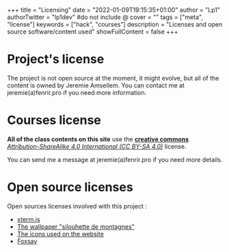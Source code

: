 +++
title = "Licensing"
date = "2022-01-09T19:15:35+01:00"
author = "Lp1"
authorTwitter = "lp1dev" #do not include @
cover = ""
tags = ["meta", "license"]
keywords = ["hack", "courses"]
description = "Licenses and open source software/content used"
showFullContent = false
+++

# Project's license

The project is not open source at the moment, it might evolve, but all of the content is owned by Jeremie Amsellem. You can contact me at jeremie(a)fenrir.pro if you need more information.

# Courses license

**All of the class contents on this site** use the [**creative commons** *Attribution-ShareAlike 4.0 International (CC BY-SA 4.0)*](https://creativecommons.org/licenses/by-sa/4.0/) license.

You can send me a message at jeremie(a)fenrir.pro if you need more details.

# Open source licenses

Open sources licenses involved with this project :

- [xterm.js](https://github.com/xtermjs/xterm.js/blob/master/LICENSE)
- [The wallpaper "silouhette de montagnes"](https://www.pexels.com/fr-fr/photo/silhouette-de-montagnes-1323550/)
- [The icons used on the website](https://icones8.fr/license)
- [Foxsay](https://github.com/RaytingSec/foxsay)
